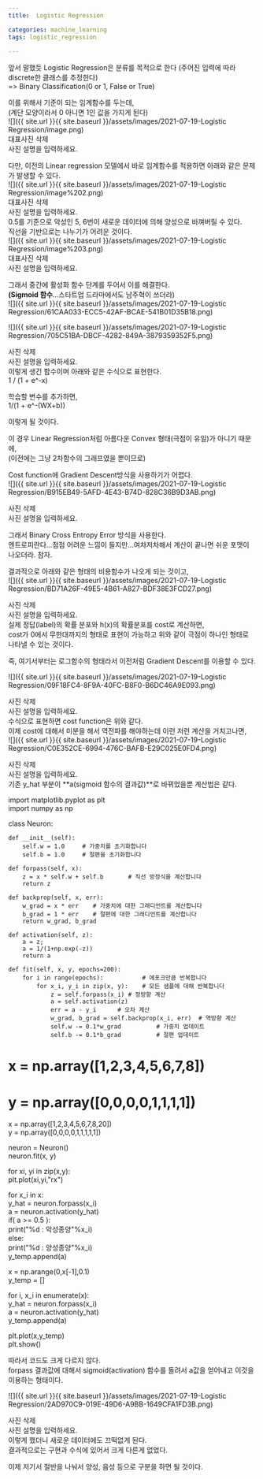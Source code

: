 ```yaml
---
title:  Logistic Regression

categories: machine_learning 
tags: logistic_regression
 
---
```


  
  
  
앞서 말했듯 Logistic Regression은 분류를 목적으로 한다 (주어진 입력에 따라 discrete한 클래스를 추정한다)  
=> Binary Classification(0 or 1, False or True)  
  
이를 위해서 기준이 되는 임계함수를 두는데,  
(계단 모양이라서 0 아니면 1인 값을 가지게 된다)  
![]({{ site.url }}{{ site.baseurl }}/assets/images/2021-07-19-Logistic Regression/image.png)  
대표사진 삭제  
사진 설명을 입력하세요.  
  
다만, 이전의 Linear regression 모델에서 바로 임계함수를 적용하면 아래와 같은 문제가 발생할 수 있다.  
![]({{ site.url }}{{ site.baseurl }}/assets/images/2021-07-19-Logistic Regression/image%202.png)  
대표사진 삭제  
사진 설명을 입력하세요.  
0.5를 기준으로 악성인 5, 6번이 새로운 데이터에 의해 양성으로 바껴버릴 수 있다.  
직선을 기반으로는 나누기가 어려운 것이다.  
![]({{ site.url }}{{ site.baseurl }}/assets/images/2021-07-19-Logistic Regression/image%203.png)  
대표사진 삭제  
사진 설명을 입력하세요.  
  
그래서 중간에 활성화 함수 단계를 두어서 이를 해결한다.  
**(Sigmoid 함수**…스타트업 드라마에서도 남주혁이 쓰더라)  
![]({{ site.url }}{{ site.baseurl }}/assets/images/2021-07-19-Logistic Regression/61CAA033-ECC5-42AF-BCAE-541B01D35B18.png)  
  
  
![]({{ site.url }}{{ site.baseurl }}/assets/images/2021-07-19-Logistic Regression/705C51BA-DBCF-4282-849A-3879359352F5.png)  
  
사진 삭제  
사진 설명을 입력하세요.  
이렇게 생긴 함수이며 아래와 같은 수식으로 표현한다.  
1 / (1 + e^-x)  
  
학습할 변수를 추가하면,  
1/(1 + e^-(WX+b))  
  
이렇게 될 것이다.  
  
이 경우 Linear Regression처럼 아름다운 Convex 형태(극점이 유일)가 아니기 때문에,  
(이전에는 그냥 2차함수의 그래프였을 뿐이므로)  
  
Cost function에 Gradient Descent방식을 사용하기가 어렵다.  
![]({{ site.url }}{{ site.baseurl }}/assets/images/2021-07-19-Logistic Regression/B915EB49-5AFD-4E43-B74D-828C36B9D3AB.png)  
  
사진 삭제  
사진 설명을 입력하세요.  
  
그래서 Binary Cross Entropy Error 방식을 사용한다.  
엔트로피란다…점점 어려운 느낌이 들지만…여차저차해서 계산이 끝나면 쉬운 포맷이 나오더라. 참자.  
  
결과적으로 아래와 같은 형태의 비용함수가 나오게 되는 것이고,  
![]({{ site.url }}{{ site.baseurl }}/assets/images/2021-07-19-Logistic Regression/BD71A26F-49E5-4B61-A827-BDF38E3FCD27.png)  
  
사진 삭제  
사진 설명을 입력하세요.  
실제 정답(label)의 확률 분포와 h(x)의 확률분포를 cost로 계산하면,  
cost가 0에서 무한대까지의 형태로 표현이 가능하고 위와 같이 극점이 하나인 형태로 나타낼 수 있는 것이다.  
  
즉, 여기서부터는 로그함수의 형태라서 이전처럼 Gradient Descent를 이용할 수 있다.  
  
![]({{ site.url }}{{ site.baseurl }}/assets/images/2021-07-19-Logistic Regression/09F18FC4-8F9A-40FC-B8F0-B6DC46A9E093.png)  
  
사진 삭제  
사진 설명을 입력하세요.  
수식으로 표현하면 cost function은 위와 같다.  
이제 cost에 대해서 미분을 해서 역전파를 해야하는데 이런 저런 계산을 거치고나면,  
![]({{ site.url }}{{ site.baseurl }}/assets/images/2021-07-19-Logistic Regression/C0E352CE-6994-476C-BAFB-E29C025E0FD4.png)  
  
사진 삭제  
사진 설명을 입력하세요.  
기존 y_hat 부분이 **a(sigmoid 함수의 결과값)**로 바뀌었을뿐 계산법은 같다.  
  
import matplotlib.pyplot as  plt  
import numpy as np  
  
class Neuron:  
      
    def __init__(self):  
        self.w = 1.0     # 가중치를 초기화합니다  
        self.b = 1.0     # 절편을 초기화합니다  
      
    def forpass(self, x):  
        z = x * self.w + self.b       # 직선 방정식을 계산합니다  
        return z  
      
    def backprop(self, x, err):  
        w_grad = x * err    # 가중치에 대한 그래디언트를 계산합니다  
        b_grad = 1 * err    # 절편에 대한 그래디언트를 계산합니다  
        return w_grad, b_grad  
  
    def activation(self, z):  
        a = z;  
        a = 1/(1+np.exp(-z))  
        return a  
      
    def fit(self, x, y, epochs=200):  
        for i in range(epochs):           # 에포크만큼 반복합니다  
            for x_i, y_i in zip(x, y):    # 모든 샘플에 대해 반복합니다  
                z = self.forpass(x_i) # 정방향 계산  
                a = self.activation(z)  
                err = a - y_i      # 오차 계산  
                w_grad, b_grad = self.backprop(x_i, err)  # 역방향 계산  
                self.w -= 0.1*w_grad          # 가중치 업데이트  
                self.b -= 0.1*b_grad          # 절편 업데이트  
  
# x = np.array([1,2,3,4,5,6,7,8])  
# y = np.array([0,0,0,0,1,1,1,1])  
x = np.array([1,2,3,4,5,6,7,8,20])  
y = np.array([0,0,0,0,1,1,1,1,1])                  
  
neuron = Neuron()  
neuron.fit(x, y)  
  
for xi, yi in zip(x,y):  
    plt.plot(xi,yi,"rx")  
  
for x_i in x:  
    y_hat = neuron.forpass(x_i)  
    a = neuron.activation(y_hat)  
    if( a >= 0.5 ):  
        print("%d : 악성종양"%x_i)  
    else:  
        print("%d : 양성종양"%x_i)  
    y_temp.append(a)  
  
x = np.arange(0,x[-1],0.1)  
y_temp = []  
    
for i, x_i in enumerate(x):  
    y_hat = neuron.forpass(x_i)  
    a = neuron.activation(y_hat)  
    y_temp.append(a)      
      
plt.plot(x,y_temp)  
plt.show()  
  
따라서 코드도 크게 다르지 않다.  
forpass 결과값에 대해서 sigmoid(activation) 함수를 돌려서 a값을 얻어내고 이것을 이용하는 형태이다.  
  
![]({{ site.url }}{{ site.baseurl }}/assets/images/2021-07-19-Logistic Regression/2AD970C9-019E-49D6-A9BB-1649CFA1FD3B.png)  
  
사진 삭제  
사진 설명을 입력하세요.  
이렇게 했더니 새로운 데이터에도 끄떡없게 된다.  
결과적으로는 구현과 수식에 있어서 크게 다른게 없었다.  
  
이제 저기서 절반을 나눠서 양성, 음성 등으로 구분을 하면 될 것이다.  
   
